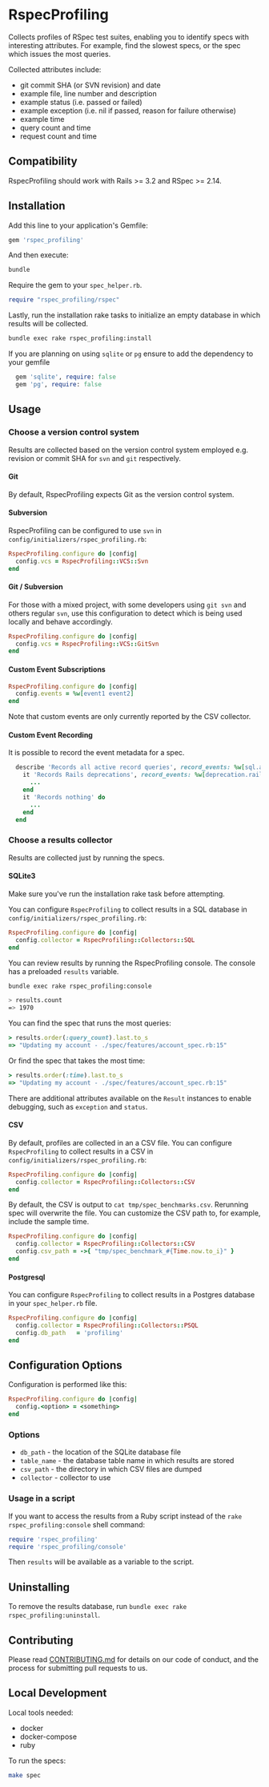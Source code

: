 # RspecProfiling

Collects profiles of RSpec test suites, enabling you to identify specs
with interesting attributes. For example, find the slowest specs, or the
spec which issues the most queries.

Collected attributes include:

- git commit SHA (or SVN revision) and date
- example file, line number and description
- example status (i.e. passed or failed)
- example exception (i.e. nil if passed, reason for failure otherwise)
- example time
- query count and time
- request count and time

## Compatibility

RspecProfiling should work with Rails >= 3.2 and RSpec >= 2.14.

## Installation

Add this line to your application's Gemfile:

```ruby
gem 'rspec_profiling'
```

And then execute:

```bash
bundle
```

Require the gem to your `spec_helper.rb`.

```ruby
require "rspec_profiling/rspec"
```

Lastly, run the installation rake tasks to initialize an empty database in
which results will be collected.

```bash
bundle exec rake rspec_profiling:install
```

If you are planning on using `sqlite` or `pg` ensure to add the dependency to your gemfile

```ruby
  gem 'sqlite', require: false
  gem 'pg', require: false
```

## Usage

### Choose a version control system

Results are collected based on the version control system employed e.g. revision or commit SHA for `svn` and `git` respectively.

#### Git

By default, RspecProfiling expects Git as the version control system.

#### Subversion

RspecProfiling can be configured to use `svn` in `config/initializers/rspec_profiling.rb`:

```Ruby
RspecProfiling.configure do |config|
  config.vcs = RspecProfiling::VCS::Svn
end
```

#### Git / Subversion

For those with a mixed project, with some developers using `git svn` and others regular `svn`, use this configuration to detect which is being used locally and behave accordingly.

```Ruby
RspecProfiling.configure do |config|
  config.vcs = RspecProfiling::VCS::GitSvn
end
```

#### Custom Event Subscriptions

```Ruby
RspecProfiling.configure do |config|
  config.events = %w[event1 event2]
end
```

Note that custom events are only currently reported by the CSV collector.

#### Custom Event Recording

It is possible to record the event metadata for a spec.

```Ruby
  describe 'Records all active record queries', record_events: %w[sql.active_record] do
    it 'Records Rails deprecations', record_events: %w[deprecation.rails] do
      ...
    end
    it 'Records nothing' do
      ...
    end
  end
```

### Choose a results collector

Results are collected just by running the specs.

#### SQLite3

Make sure you've run the installation rake task before attempting.

You can configure `RspecProfiling` to collect results in a SQL database in `config/initializers/rspec_profiling.rb`:

```Ruby
RspecProfiling.configure do |config|
  config.collector = RspecProfiling::Collectors::SQL
end
```

You can review results by running the RspecProfiling console.
The console has a preloaded `results` variable.

```bash
bundle exec rake rspec_profiling:console

> results.count
=> 1970
```

You can find the spec that runs the most queries:

```ruby
> results.order(:query_count).last.to_s
=> "Updating my account - ./spec/features/account_spec.rb:15"
```

Or find the spec that takes the most time:

```ruby
> results.order(:time).last.to_s
=> "Updating my account - ./spec/features/account_spec.rb:15"
```

There are additional attributes available on the `Result` instances to enable
debugging, such as `exception` and `status`.

#### CSV

By default, profiles are collected in an a CSV file. You can configure `RspecProfiling` to collect results in a CSV in `config/initializers/rspec_profiling.rb`:

```Ruby
RspecProfiling.configure do |config|
  config.collector = RspecProfiling::Collectors::CSV
end
```

By default, the CSV is output to `cat tmp/spec_benchmarks.csv`.
Rerunning spec will overwrite the file. You can customize the CSV path
to, for example, include the sample time.

```Ruby
RspecProfiling.configure do |config|
  config.collector = RspecProfiling::Collectors::CSV
  config.csv_path = ->{ "tmp/spec_benchmark_#{Time.now.to_i}" }
end
```

#### Postgresql

You can configure `RspecProfiling` to collect results in a Postgres database
in your `spec_helper.rb` file.

```Ruby
RspecProfiling.configure do |config|
  config.collector = RspecProfiling::Collectors::PSQL
  config.db_path   = 'profiling'
end
```

## Configuration Options

Configuration is performed like this:

```Ruby
RspecProfiling.configure do |config|
  config.<option> = <something>
end
```

### Options

- `db_path` - the location of the SQLite database file
- `table_name` - the database table name in which results are stored
- `csv_path` - the directory in which CSV files are dumped
- `collector` - collector to use

### Usage in a script

If you want to access the results from a Ruby script instead of the `rake rspec_profiling:console` shell command:

```ruby
require 'rspec_profiling'
require 'rspec_profiling/console'
```

Then `results` will be available as a variable to the script.

## Uninstalling

To remove the results database, run `bundle exec rake rspec_profiling:uninstall`.

## Contributing

Please read [CONTRIBUTING.md](CONTRIBUTING.md) for details on our code of conduct, and the process for submitting pull requests to us.

## Local Development

Local tools needed:

- docker
- docker-compose
- ruby

To run the specs:

```bash
make spec
```
